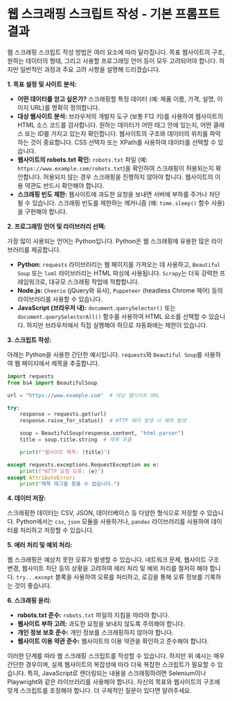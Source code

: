 # 웹 스크래핑 스크립트 작성 - 기본 프롬프트 결과

웹 스크래핑 스크립트 작성 방법은 여러 요소에 따라 달라집니다.  목표 웹사이트의 구조, 원하는 데이터의 형태, 그리고 사용할 프로그래밍 언어 등이 모두 고려되어야 합니다.  하지만 일반적인 과정과 주요 고려 사항을 설명해 드리겠습니다.

**1. 목표 설정 및 사이트 분석:**

* **어떤 데이터를 얻고 싶은가?**  스크래핑할 특정 데이터 (예: 제품 이름, 가격, 설명, 이미지 URL)를 명확히 정의합니다.
* **대상 웹사이트 분석:**  브라우저의 개발자 도구 (보통 F12 키)를 사용하여 웹사이트의 HTML 소스 코드를 검사합니다.  원하는 데이터가 어떤 태그 안에 있는지, 어떤 클래스 또는 ID를 가지고 있는지 확인합니다.  웹사이트의 구조와 데이터의 위치를 파악하는 것이 중요합니다.  CSS 선택자 또는 XPath를 사용하여 데이터를 선택할 수 있습니다.
* **웹사이트의 robots.txt 확인:**  `robots.txt` 파일 (예: `https://www.example.com/robots.txt`)을 확인하여 스크래핑이 허용되는지 확인합니다.  허용되지 않는 경우 스크래핑을 진행하지 않아야 합니다.  웹사이트의 이용 약관도 반드시 확인해야 합니다.
* **스크래핑 빈도 제한:**  웹사이트에 과도한 요청을 보내면 서버에 부하를 주거나 차단될 수 있습니다.  스크래핑 빈도를 제한하는 메커니즘 (예: `time.sleep()` 함수 사용)을 구현해야 합니다.

**2. 프로그래밍 언어 및 라이브러리 선택:**

가장 많이 사용되는 언어는 Python입니다.  Python은 웹 스크래핑에 유용한 많은 라이브러리를 제공합니다.

* **Python:**  `requests` 라이브러리는 웹 페이지를 가져오는 데 사용하고, `Beautiful Soup` 또는 `lxml` 라이브러리는 HTML 파싱에 사용됩니다.  `Scrapy`는 더욱 강력한 프레임워크로, 대규모 스크래핑 작업에 적합합니다.
* **Node.js:**  `Cheerio` (jQuery와 유사), `Puppeteer` (headless Chrome 제어) 등의 라이브러리를 사용할 수 있습니다.
* **JavaScript (브라우저 내):**  `document.querySelector()` 또는 `document.querySelectorAll()` 함수를 사용하여 HTML 요소를 선택할 수 있습니다.  하지만 브라우저에서 직접 실행해야 하므로 자동화에는 제한이 있습니다.

**3. 스크립트 작성:**

아래는 Python을 사용한 간단한 예시입니다.  `requests`와 `Beautiful Soup`를 사용하여 웹 페이지에서 제목을 추출합니다.

```python
import requests
from bs4 import BeautifulSoup

url = "https://www.example.com"  # 대상 웹사이트 URL

try:
    response = requests.get(url)
    response.raise_for_status()  # HTTP 에러 발생 시 예외 발생

    soup = BeautifulSoup(response.content, "html.parser")
    title = soup.title.string  # 제목 추출

    print(f"웹사이트 제목: {title}")

except requests.exceptions.RequestException as e:
    print(f"HTTP 요청 오류: {e}")
except AttributeError:
    print("제목 태그를 찾을 수 없습니다.")
```

**4. 데이터 저장:**

스크래핑한 데이터는 CSV, JSON, 데이터베이스 등 다양한 형식으로 저장할 수 있습니다.  Python에서는 `csv`, `json` 모듈을 사용하거나, `pandas` 라이브러리를 사용하여 데이터를 처리하고 저장할 수 있습니다.

**5. 에러 처리 및 예외 처리:**

웹 스크래핑은 예상치 못한 오류가 발생할 수 있습니다.  네트워크 문제, 웹사이트 구조 변경, 웹사이트 차단 등의 상황을 고려하여 에러 처리 및 예외 처리를 철저히 해야 합니다.  `try...except` 블록을 사용하여 오류를 처리하고, 로깅을 통해 오류 정보를 기록하는 것이 좋습니다.

**6. 스크래핑 윤리:**

* **robots.txt 준수:**  `robots.txt` 파일의 지침을 따라야 합니다.
* **웹사이트 부하 고려:**  과도한 요청을 보내지 않도록 주의해야 합니다.
* **개인 정보 보호 준수:**  개인 정보를 스크래핑하지 않아야 합니다.
* **웹사이트 이용 약관 준수:**  웹사이트의 이용 약관을 확인하고 준수해야 합니다.


이러한 단계를 따라 웹 스크래핑 스크립트를 작성할 수 있습니다.  하지만 위 예시는 매우 간단한 경우이며, 실제 웹사이트의 복잡성에 따라 더욱 복잡한 스크립트가 필요할 수 있습니다.  특히, JavaScript로 렌더링되는 내용을 스크래핑하려면 Selenium이나 Playwright와 같은 라이브러리를 사용해야 합니다.  자신의 목표와 웹사이트의 구조에 맞게 스크립트를 조정해야 합니다.  더 구체적인 질문이 있다면 알려주세요.
